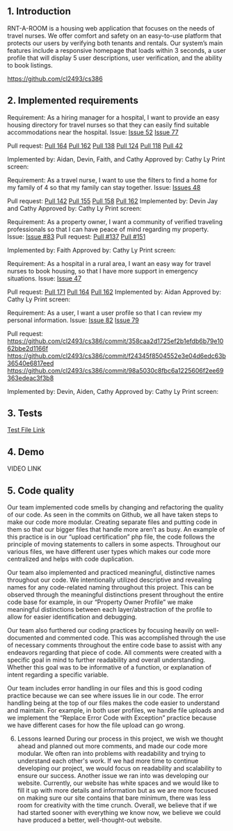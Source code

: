 ## 1. Introduction
RNT-A-ROOM is a housing web application that focuses on the needs of travel nurses. We offer comfort and safety on an easy-to-use platform that protects our users by verifying both tenants and rentals. Our system’s main features include a responsive homepage that loads within 3 seconds, a user profile that will display 5 user descriptions, user verification, and the ability to book listings.

https://github.com/cl2493/cs386

## 2. Implemented requirements
Requirement: As a hiring manager for a hospital, I want to provide an easy housing directory for travel nurses so that they can easily find suitable accommodations near the hospital.
Issue: [Issue 52](https://github.com/cl2493/cs386/issues/52)
[Issue 77](https://github.com/cl2493/cs386/issues/77)

Pull request: 
[Pull 164](https://github.com/cl2493/cs386/pull/164)
[Pull 162](https://github.com/cl2493/cs386/pull/162)
[Pull 138](https://github.com/cl2493/cs386/pull/138)
[Pull 124](https://github.com/cl2493/cs386/pull/124)
[Pull 118](https://github.com/cl2493/cs386/pull/118)
[Pull 42](https://github.com/cl2493/cs386/pull/42)

Implemented by: Aidan, Devin, Faith, and Cathy
Approved by: Cathy Ly
Print screen:

Requirement: As a travel nurse, I want to use the filters to find a home for my family of 4 so that my family can stay together.
Issue: [Issues 48](https://github.com/cl2493/cs386/issues/48)

Pull request: [Pull 142](https://github.com/cl2493/cs386/pull/142)
[Pull 155](https://github.com/cl2493/cs386/pull/155)
[Pull 158](https://github.com/cl2493/cs386/pull/158)
[Pull 162](https://github.com/cl2493/cs386/pull/162)
Implemented by: Devin Jay and Cathy
Approved by: Cathy Ly
Print screen: 


Requirement: As a property owner, I want a community of verified traveling professionals so that I can have peace of mind regarding my property.
Issue: [Issue #83](https://github.com/cl2493/cs386/issues/83)
Pull request: [Pull #137](https://github.com/cl2493/cs386/pull/137)
[Pull #151](https://github.com/cl2493/cs386/pull/151)
		
Implemented by: Faith
Approved by: Cathy Ly
Print screen: 


Requirement: As a hospital in a rural area, I want an easy way for travel nurses to book housing, so that I have more support in emergency situations.
Issue: [Issue 47](https://github.com/cl2493/cs386/issues/47)

Pull request: 
[Pull 171](https://github.com/cl2493/cs386/pull/171)
[Pull 164](https://github.com/cl2493/cs386/pull/164)
[Pull 162](https://github.com/cl2493/cs386/pull/162)
Implemented by: Aidan 
Approved by: Cathy Ly
Print screen: 


Requirement: As a user, I want a user profile so that I can review my personal information.
Issue: [Issue 82](https://github.com/cl2493/cs386/issues/82)
[Issue 79](https://github.com/cl2493/cs386/issues/79)

Pull request: https://github.com/cl2493/cs386/commit/358caa2d1725ef2b1efdb6b79e1062bbe2d1166f
https://github.com/cl2493/cs386/commit/f24345f8504552e3e04d6edc63b36540e6817eed
https://github.com/cl2493/cs386/commit/98a5030c8fbc6a1225606f2ee69363edeac3f3b8

Implemented by: Devin, Aiden, Cathy
Approved by: Cathy Ly
Print screen: 


## 3. Tests
[Test File Link](https://github.com/cl2493/cs386/tree/main/Deliverables/Unit%20Test)


## 4. Demo
VIDEO LINK


## 5. Code quality
Our team implemented code smells by changing and refactoring the quality of our code. As seen in the commits on Github, we all have taken steps to make our code more modular. Creating separate files and putting code in them so that our bigger files that handle more aren’t as busy.
An example of this practice is in our “upload certification” php file, the code follows the principle of moving statements to callers in some aspects.
Throughout our various files, we have different user types which makes our code more centralized and helps with code duplication.


Our team also implemented and practiced meaningful, distinctive names throughout our code. We intentionally utilized descriptive and revealing names for any code-related naming throughout this project. 
This can be observed through the meaningful distinctions present throughout the entire code base for example, in our “Property Owner Profile” we make meaningful distinctions between each layer/abstraction of the profile to allow for easier identification and debugging.


Our team also furthered our coding practices by focusing heavily on well-documented and commented code. This was accomplished through the use of necessary comments throughout the entire code base to assist with any endeavors regarding that piece of code. All comments were created with a specific goal in mind to further readability and overall understanding. Whether this goal was to be informative of a function, or explanation of intent regarding a specific variable. 


Our team includes error handling in our files and this is good coding practice because we can see where issues lie in our code. The error handling being at the top of our files makes the code easier to understand and maintain. For example, in both user profiles, we handle file uploads and we implement the “Replace Error Code with Exception” practice because we have different cases for how the file upload can go wrong.






6. Lessons learned
During our process in this project, we wish we thought ahead and planned out more comments, and made our code more modular. We often ran into problems with readability and trying to understand each other's work. If we had more time to continue developing our project, we would focus on readability and scalability to ensure our success. Another issue we ran into was developing our website. Currently, our website has white spaces and we would like to fill it up with more details and information but as we are more focused on making sure our site contains that bare minimum, there was less room for creativity with the time crunch. Overall, we believe that if we had started sooner with everything we know now, we believe we could have produced a better, well-thought-out website.
